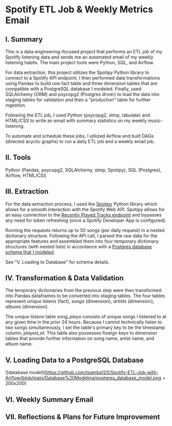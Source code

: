 # Spotify ETL Job & Weekly Metrics Email

## I. Summary
This is a data engineering-focused project that performs an ETL job of my Spotify listening data and sends me an automated email of my weekly listening habits. The main project tools were Python, SQL, and Airflow.

For data extraction, this project utilizes the Spotipy Python library to connect to a Spotify API endpoint. I then performed data transformations using Pandas to build one fact table and three dimension tables that are compatible with a PostgreSQL database I modeled. Finally, used SQLAlchemy (ORM) and psycopg2 (Postgres driver) to load the data into staging tables for validation and then a "production" table for further ingestion.

Following the ETL job, I used Python (psycopg2, stmp, tabulate) and HTML/CSS to write an email with summary statistics on my weekly music-listening.

To automate and schedule these jobs, I utilized Airflow and built DAGs (directed acyclic graphs) to run a daily ETL job and a weekly email job.

## II. Tools
Python (Pandas, psycopg2, SQLAlchemy, stmp, Spotipy), SQL (Postgres), Airflow, HTML/CSS

## III. Extraction
For the data extraction process, I used the [Spotipy](https://spotipy.readthedocs.io/en/2.18.0/) Python library which allows for a smooth interaction with the Spotify Web API. Spotipy allows for an easy connection to the [Recently Played Tracks endpoint](https://developer.spotify.com/console/get-recently-played/) and bypasses any need for token refreshing (once a Spotify Developer App is configured).

Running the requests returns up to 50 songs (per daily request) in a nested dictionary structure. Following the API call, I parsed the raw data for the appropriate features and assembled them into four temporary dictionary structures (with nested lists) in accordance with a [Postgres database schema that I modeled](https://github.com/tsamba120/Spotify-ETL-Job-with-Airflow/blob/main/SQL/table_creation.sql). 

See "V. Loading to Database" for schema details.

## IV. Transformation & Data Validation
The temporary dictionaries from the previous step were then transformed into Pandas dataframes to be converted into staging tables. The four tables represent *unique listens* (fact), *songs* (dimension), *artists* (dimension), *albums* (dimension). 

The *unique listens* table *song_plays* consists of unique songs I listened to at any given time in the prior 24 hours. Because I cannot technically listen to two songs simultaneously, I set the table's primary key to be the timestamp column, *played_at*. This table also possesses foreign keys to dimension tables that provide further information on song name, artist name, and album name. 

## V. Loading Data to a PostgreSQL Database
![database model](https://github.com/tsamba120/Spotify-ETL-Job-with-Airflow/blob/main/Database%20Modeling/postgres_database_model.png = 200x200)

## VI. Weekly Summary Email

## VII. Reflections & Plans for Future Improvement
